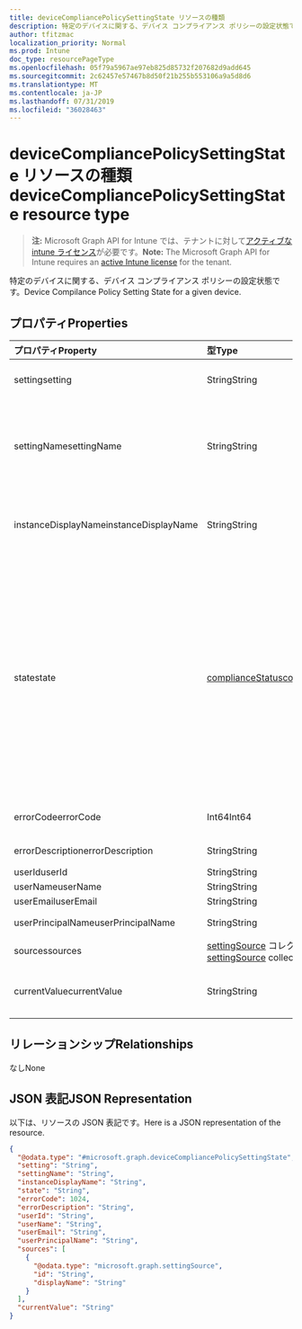 ```yaml
---
title: deviceCompliancePolicySettingState リソースの種類
description: 特定のデバイスに関する、デバイス コンプライアンス ポリシーの設定状態です。
author: tfitzmac
localization_priority: Normal
ms.prod: Intune
doc_type: resourcePageType
ms.openlocfilehash: 05f79a5967ae97eb825d85732f207682d9add645
ms.sourcegitcommit: 2c62457e57467b8d50f21b255b553106a9a5d8d6
ms.translationtype: MT
ms.contentlocale: ja-JP
ms.lasthandoff: 07/31/2019
ms.locfileid: "36028463"
---
```

# <a name="devicecompliancepolicysettingstate-resource-type"></a><span data-ttu-id="bef5f-103">deviceCompliancePolicySettingState リソースの種類</span><span class="sxs-lookup"><span data-stu-id="bef5f-103">deviceCompliancePolicySettingState resource type</span></span>

> <span data-ttu-id="bef5f-104">**注:** Microsoft Graph API for Intune では、テナントに対して[アクティブな intune ライセンス](https://go.microsoft.com/fwlink/?linkid=839381)が必要です。</span><span class="sxs-lookup"><span data-stu-id="bef5f-104">**Note:** The Microsoft Graph API for Intune requires an [active Intune license](https://go.microsoft.com/fwlink/?linkid=839381) for the tenant.</span></span>

<span data-ttu-id="bef5f-105">特定のデバイスに関する、デバイス コンプライアンス ポリシーの設定状態です。</span><span class="sxs-lookup"><span data-stu-id="bef5f-105">Device Compilance Policy Setting State for a given device.</span></span>

## <a name="properties"></a><span data-ttu-id="bef5f-106">プロパティ</span><span class="sxs-lookup"><span data-stu-id="bef5f-106">Properties</span></span>
|<span data-ttu-id="bef5f-107">プロパティ</span><span class="sxs-lookup"><span data-stu-id="bef5f-107">Property</span></span>|<span data-ttu-id="bef5f-108">型</span><span class="sxs-lookup"><span data-stu-id="bef5f-108">Type</span></span>|<span data-ttu-id="bef5f-109">説明</span><span class="sxs-lookup"><span data-stu-id="bef5f-109">Description</span></span>|
|:---|:---|:---|
|<span data-ttu-id="bef5f-110">setting</span><span class="sxs-lookup"><span data-stu-id="bef5f-110">setting</span></span>|<span data-ttu-id="bef5f-111">String</span><span class="sxs-lookup"><span data-stu-id="bef5f-111">String</span></span>|<span data-ttu-id="bef5f-112">レポートされる設定値。</span><span class="sxs-lookup"><span data-stu-id="bef5f-112">The setting that is being reported</span></span>|
|<span data-ttu-id="bef5f-113">settingName</span><span class="sxs-lookup"><span data-stu-id="bef5f-113">settingName</span></span>|<span data-ttu-id="bef5f-114">String</span><span class="sxs-lookup"><span data-stu-id="bef5f-114">String</span></span>|<span data-ttu-id="bef5f-115">レポートされている、ローカライズされた設定名またはユーザー フレンドリな設定名</span><span class="sxs-lookup"><span data-stu-id="bef5f-115">Localized/user friendly setting name that is being reported</span></span>|
|<span data-ttu-id="bef5f-116">instanceDisplayName</span><span class="sxs-lookup"><span data-stu-id="bef5f-116">instanceDisplayName</span></span>|<span data-ttu-id="bef5f-117">String</span><span class="sxs-lookup"><span data-stu-id="bef5f-117">String</span></span>|<span data-ttu-id="bef5f-118">レポートされている設定インスタンスの名前です。</span><span class="sxs-lookup"><span data-stu-id="bef5f-118">Name of setting instance that is being reported.</span></span>|
|<span data-ttu-id="bef5f-119">state</span><span class="sxs-lookup"><span data-stu-id="bef5f-119">state</span></span>|[<span data-ttu-id="bef5f-120">complianceStatus</span><span class="sxs-lookup"><span data-stu-id="bef5f-120">complianceStatus</span></span>](../resources/intune-shared-compliancestatus.md)|<span data-ttu-id="bef5f-121">設定のコンプライアンス状態。</span><span class="sxs-lookup"><span data-stu-id="bef5f-121">The compliance state of the setting.</span></span> <span data-ttu-id="bef5f-122">可能な値は、`unknown`、`notApplicable`、`compliant`、`remediated`、`nonCompliant`、`error`、`conflict`、`notAssigned` です。</span><span class="sxs-lookup"><span data-stu-id="bef5f-122">Possible values are: `unknown`, `notApplicable`, `compliant`, `remediated`, `nonCompliant`, `error`, `conflict`, `notAssigned`.</span></span>|
|<span data-ttu-id="bef5f-123">errorCode</span><span class="sxs-lookup"><span data-stu-id="bef5f-123">errorCode</span></span>|<span data-ttu-id="bef5f-124">Int64</span><span class="sxs-lookup"><span data-stu-id="bef5f-124">Int64</span></span>|<span data-ttu-id="bef5f-125">設定のエラー コード</span><span class="sxs-lookup"><span data-stu-id="bef5f-125">Error code for the setting</span></span>|
|<span data-ttu-id="bef5f-126">errorDescription</span><span class="sxs-lookup"><span data-stu-id="bef5f-126">errorDescription</span></span>|<span data-ttu-id="bef5f-127">String</span><span class="sxs-lookup"><span data-stu-id="bef5f-127">String</span></span>|<span data-ttu-id="bef5f-128">エラーの説明</span><span class="sxs-lookup"><span data-stu-id="bef5f-128">Error description</span></span>|
|<span data-ttu-id="bef5f-129">userId</span><span class="sxs-lookup"><span data-stu-id="bef5f-129">userId</span></span>|<span data-ttu-id="bef5f-130">String</span><span class="sxs-lookup"><span data-stu-id="bef5f-130">String</span></span>|<span data-ttu-id="bef5f-131">UserId</span><span class="sxs-lookup"><span data-stu-id="bef5f-131">UserId</span></span>|
|<span data-ttu-id="bef5f-132">userName</span><span class="sxs-lookup"><span data-stu-id="bef5f-132">userName</span></span>|<span data-ttu-id="bef5f-133">String</span><span class="sxs-lookup"><span data-stu-id="bef5f-133">String</span></span>|<span data-ttu-id="bef5f-134">UserName</span><span class="sxs-lookup"><span data-stu-id="bef5f-134">UserName</span></span>|
|<span data-ttu-id="bef5f-135">userEmail</span><span class="sxs-lookup"><span data-stu-id="bef5f-135">userEmail</span></span>|<span data-ttu-id="bef5f-136">String</span><span class="sxs-lookup"><span data-stu-id="bef5f-136">String</span></span>|<span data-ttu-id="bef5f-137">UserEmail</span><span class="sxs-lookup"><span data-stu-id="bef5f-137">UserEmail</span></span>|
|<span data-ttu-id="bef5f-138">userPrincipalName</span><span class="sxs-lookup"><span data-stu-id="bef5f-138">userPrincipalName</span></span>|<span data-ttu-id="bef5f-139">String</span><span class="sxs-lookup"><span data-stu-id="bef5f-139">String</span></span>|<span data-ttu-id="bef5f-140">UserPrincipalName。</span><span class="sxs-lookup"><span data-stu-id="bef5f-140">UserPrincipalName.</span></span>|
|<span data-ttu-id="bef5f-141">sources</span><span class="sxs-lookup"><span data-stu-id="bef5f-141">sources</span></span>|<span data-ttu-id="bef5f-142">[settingSource](../resources/intune-deviceconfig-settingsource.md) コレクション</span><span class="sxs-lookup"><span data-stu-id="bef5f-142">[settingSource](../resources/intune-deviceconfig-settingsource.md) collection</span></span>|<span data-ttu-id="bef5f-143">投稿ポリシー</span><span class="sxs-lookup"><span data-stu-id="bef5f-143">Contributing policies</span></span>|
|<span data-ttu-id="bef5f-144">currentValue</span><span class="sxs-lookup"><span data-stu-id="bef5f-144">currentValue</span></span>|<span data-ttu-id="bef5f-145">String</span><span class="sxs-lookup"><span data-stu-id="bef5f-145">String</span></span>|<span data-ttu-id="bef5f-146">デバイスに関する設定の現在の値</span><span class="sxs-lookup"><span data-stu-id="bef5f-146">Current value of setting on device</span></span>|

## <a name="relationships"></a><span data-ttu-id="bef5f-147">リレーションシップ</span><span class="sxs-lookup"><span data-stu-id="bef5f-147">Relationships</span></span>
<span data-ttu-id="bef5f-148">なし</span><span class="sxs-lookup"><span data-stu-id="bef5f-148">None</span></span>

## <a name="json-representation"></a><span data-ttu-id="bef5f-149">JSON 表記</span><span class="sxs-lookup"><span data-stu-id="bef5f-149">JSON Representation</span></span>
<span data-ttu-id="bef5f-150">以下は、リソースの JSON 表記です。</span><span class="sxs-lookup"><span data-stu-id="bef5f-150">Here is a JSON representation of the resource.</span></span>
<!-- {
  "blockType": "resource",
  "@odata.type": "microsoft.graph.deviceCompliancePolicySettingState"
}
-->
``` json
{
  "@odata.type": "#microsoft.graph.deviceCompliancePolicySettingState",
  "setting": "String",
  "settingName": "String",
  "instanceDisplayName": "String",
  "state": "String",
  "errorCode": 1024,
  "errorDescription": "String",
  "userId": "String",
  "userName": "String",
  "userEmail": "String",
  "userPrincipalName": "String",
  "sources": [
    {
      "@odata.type": "microsoft.graph.settingSource",
      "id": "String",
      "displayName": "String"
    }
  ],
  "currentValue": "String"
}
```



